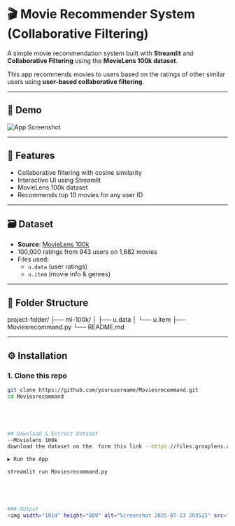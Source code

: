 # 🎬 Movie Recommender System (Collaborative Filtering)

A simple movie recommendation system built with **Streamlit** and **Collaborative Filtering** using the **MovieLens 100k dataset**.

This app recommends movies to users based on the ratings of other similar users using **user-based collaborative filtering**.

---

## 📸 Demo

![App Screenshot](https://user-images.githubusercontent.com/your-screenshot.png) <!-- Optional -->

---

## 🚀 Features

- Collaborative filtering with cosine similarity
- Interactive UI using Streamlit
- MovieLens 100k dataset
- Recommends top 10 movies for any user ID

---

## 🗃️ Dataset

- **Source**: [MovieLens 100k](https://grouplens.org/datasets/movielens/100k/)
- 100,000 ratings from 943 users on 1,682 movies
- Files used:
  - `u.data` (user ratings)
  - `u.item` (movie info & genres)

---

## 📁 Folder Structure

project-folder/
├── ml-100k/
│ ├── u.data
│ └── u.item
├── Moviesrecommand.py
└── README.md



---

## ⚙️ Installation

### 1. Clone this repo

```bash
git clone https://github.com/yourusername/Moviesrecommand.git
cd Moviesrecommand





## Download & Extract Dataset
--Movielens 100k 
download the dataset on the  form this link --https://files.grouplens.org/datasets/movielens/ml-100k.zip--

▶️ Run the App

streamlit run Moviesrecommand.py





### Output
<img width="1014" height="889" alt="Screenshot 2025-07-23 203525" src="https://github.com/user-attachments/assets/993f474d-c814-4438-be96-62c18e4aded9" />

